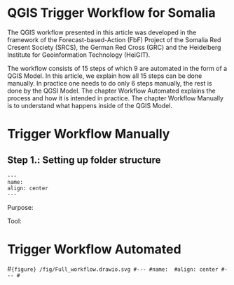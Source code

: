 # QGIS Trigger Workflow for Somalia 

The QGIS workflow presented in this article was developed in the framework of the Forecast-based-Action (FbF) Project of the Somalia Red Cresent Society (SRCS), the German Red Cross (GRC) and the Heidelberg Institute for Geoinformation Technology (HeiGIT).

The workflow consists of 15 steps of which 9 are automated in the form of a QGIS Model. In this article, we explain how all 15 steps can be done manually. In practice one needs to do only 6 steps manually, the rest is done by the QGSI Model.
The chapter Workflow Automated explains the process and how it is intended in practice. The chapter Workflow Manually is to understand what happens inside of the QGIS Model.


# Trigger Workflow Manually 

## Step 1.: Setting up folder structure 


```{figure} /fig/Drought_EAP_Worklow_Step_1_1.png
---
name: 
align: center
---
```


Purpose: 

Tool:









# Trigger Workflow Automated 

#```{figure} /fig/Full_workflow.drawio.svg
#---
#name: 
#align: center
#---
#```